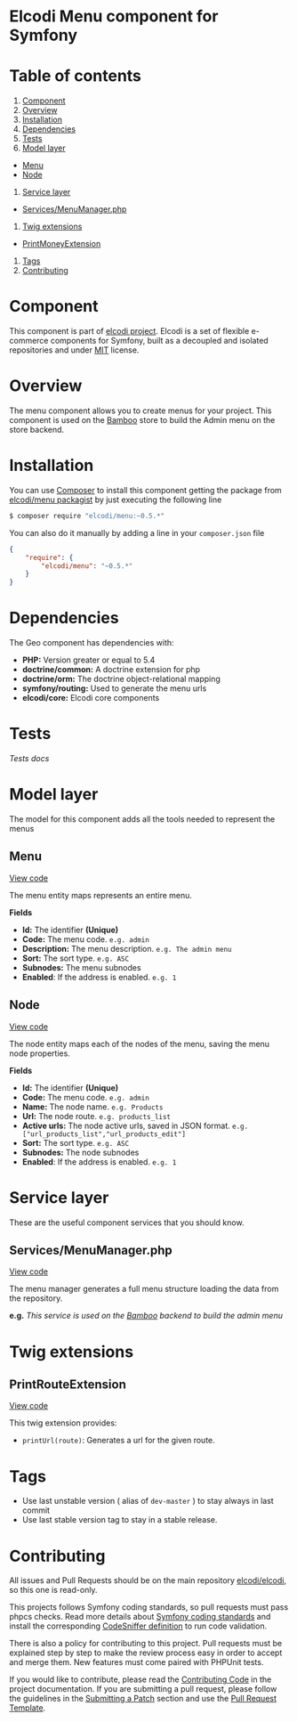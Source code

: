 Elcodi Menu component for Symfony
==================================

# Table of contents

1. [Component](#component)
1. [Overview](#overview)
1. [Installation](#installation)
1. [Dependencies](#dependencies)
1. [Tests](#tests)
1. [Model layer](#model-layer)
  * [Menu](#menu)
  * [Node](#node)
1. [Service layer](#service-layer)
  * [Services/MenuManager.php](#servicesmenumanagerphp)
1. [Twig extensions](#twig-extensions)
  * [PrintMoneyExtension](#printroutextension)
1. [Tags](#tags)
1. [Contributing](#contributing)

# Component

This component is part of [elcodi project](https://github.com/elcodi).
Elcodi is a set of flexible e-commerce components for Symfony, built as a
decoupled and isolated repositories and under
[MIT](http://opensource.org/licenses/MIT) license.

# Overview

The menu component allows you to create menus for your project.
This component is used on the [Bamboo] store to build the Admin menu on the
store backend.

# Installation

You can use [Composer] to install this component getting the package from
[elcodi/menu packagist](https://packagist.org/packages/elcodi/menu)  by just
executing the following line

``` bash
$ composer require "elcodi/menu:~0.5.*"
```

You can also do it manually by adding a line in your `composer.json` file

``` json
{
    "require": {
        "elcodi/menu": "~0.5.*"
    }
}

```

# Dependencies

The Geo component has dependencies with:
- **PHP:** Version greater or equal to 5.4
- **doctrine/common:** A doctrine extension for php
- **doctrine/orm:** The doctrine object-relational mapping
- **symfony/routing:** Used to generate the menu urls
- **elcodi/core:** Elcodi core components

# Tests

*Tests docs*

# Model layer

The model for this component adds all the tools needed to represent the menus

## Menu

[View code](https://github.com/elcodi/Menu/blob/master/Entity/Menu/Menu.php)

The menu entity maps represents an entire menu.

**Fields**
- **Id:** The identifier **(Unique)**
- **Code:** The menu code. `e.g. admin`
- **Description:** The menu description. `e.g. The admin menu`
- **Sort:** The sort type. `e.g. ASC`
- **Subnodes:** The menu subnodes
- **Enabled**: If the address is enabled. `e.g. 1`

## Node

[View code](https://github.com/elcodi/Menu/blob/master/Entity/Menu/Node.php)

The node entity maps each of the nodes of the menu, saving the menu node
properties.

**Fields**
- **Id:** The identifier **(Unique)**
- **Code:** The menu code. `e.g. admin`
- **Name:** The node name. `e.g. Products`
- **Url:** The node route. `e.g. products_list`
- **Active urls:** The node active urls, saved in JSON format.
`e.g. ["url_products_list","url_products_edit"]`
- **Sort:** The sort type. `e.g. ASC`
- **Subnodes:** The node subnodes
- **Enabled**: If the address is enabled. `e.g. 1`

# Service layer

These are the useful component services that you should know.

## Services/MenuManager.php

[View code](https://github.com/elcodi/Menu/blob/master/Services/MenuManager.php)

The menu manager generates a full menu structure loading the data from the
repository.

**e.g.** *This service is used on the [Bamboo] backend to build the admin menu*

# Twig extensions

## PrintRouteExtension

[View code](https://github.com/elcodi/Menu/blob/master/Twig/PrintRouteExtension.php)

This twig extension provides:
- `printUrl(route)`: Generates a url for the given route.

# Tags

* Use last unstable version ( alias of `dev-master` ) to stay always in last commit
* Use last stable version tag to stay in a stable release.

# Contributing

All issues and Pull Requests should be on the main repository
[elcodi/elcodi](https://github.com/elcodi/elcodi), so this one is read-only.

This projects follows Symfony coding standards, so pull requests must pass phpcs
checks. Read more details about
[Symfony coding standards](http://symfony.com/doc/current/contributing/code/standards.html)
and install the corresponding [CodeSniffer definition](https://github.com/escapestudios/Symfony2-coding-standard)
to run code validation.

There is also a policy for contributing to this project. Pull requests must
be explained step by step to make the review process easy in order to
accept and merge them. New features must come paired with PHPUnit tests.

If you would like to contribute, please read the [Contributing Code][1] in the project
documentation. If you are submitting a pull request, please follow the guidelines
in the [Submitting a Patch][2] section and use the [Pull Request Template][3].

[1]: http://symfony.com/doc/current/contributing/code/index.html
[2]: http://symfony.com/doc/current/contributing/code/patches.html#check-list
[3]: http://symfony.com/doc/current/contributing/code/patches.html#make-a-pull-request
[MIT]: (http://opensource.org/licenses/MIT)
[Composer]: (https://getcomposer.org/)
[Bamboo]: https://github.com/elcodi/bamboo
